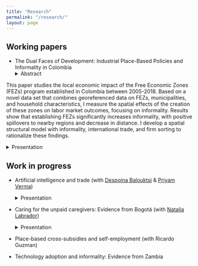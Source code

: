 ```yaml
---
title: "Research"
permalink: "/research/"
layout: page
---
```

## Working papers
- The Dual Faces of Development: Industrial Place-Based Policies and Informality in Colombia
  <details><summary>Abstract</summary> <p> 
This paper studies the local economic impact of the Free Economic Zones (FEZs) program established in Colombia between 2005-2018. Based on a novel data set that combines georeferenced data on FEZs, municipalities, and household characteristics, I measure the spatial effects of the creation of these zones on labor market outcomes, focusing on informality. Results show that establishing FEZs significantly increases informality, with positive spillovers to nearby regions and decrease in distance. I develop a spatial structural model with informality, international trade, and firm sorting to rationalize these findings.  </p></details>
   <details><summary>Presentation</summary> <p> 
      AMSE PhD seminar, QMUL workshop 2024, Urban Economic Association Summer School 2024, LAGV 2024, Konstanz Brown Bag Seminar, French Japanese Conference 2024, Junior Workshop ENS de Lyon 2024
  </p></details>
  
## Work in progress

- Artificial intelligence and trade (with [Despoina Balouktsi](https://sites.google.com/site/desbalouktsi/home) & [Priyam Verma](https://sites.google.com/view/priyamverma))
  <details><summary>Presentation</summary> <p> 
      ETSG 2024
  </p></details>
  
- Caring for the unpaid caregivers: Evidence from Bogotá (with [Natalia Labrador](https://sites.google.com/view/natalialabradorbernate/home))
   <details><summary>Presentation</summary> <p> 
      AMSE DEVPOL informal seminar
  </p></details>
- Place-based cross-subsidies and self-employment (with Ricardo Guzman)
- Technology adoption and informality: Evidence from Zambia
